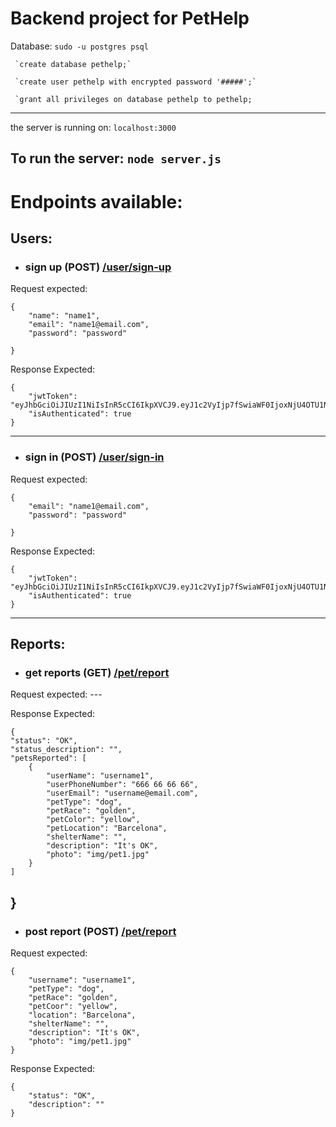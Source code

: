# Backend project for PetHelp

Database:
      `sudo -u postgres psql`
    
     `create database pethelp;`
    
     `create user pethelp with encrypted password '#####';`
    
     `grant all privileges on database pethelp to pethelp;

    

-------------


the server is running on:
`localhost:3000`


To run the server:
`node server.js`
-------------
    
    	
        
# Endpoints available:

## Users:

* ### sign up (POST) [/user/sign-up](localhost:3000/user/sign-up "sign-up")

Request expected:

    
    {
        "name": "name1",
        "email": "name1@email.com",
        "password": "password"

    }
Response Expected:

    {
        "jwtToken":	"eyJhbGciOiJIUzI1NiIsInR5cCI6IkpXVCJ9.eyJ1c2VyIjp7fSwiaWF0IjoxNjU4OTU1NDIyLCJleHAiOjE2NTg5NTkwMjJ9.xYTFDomtgFTfvQMpTl1FK_SzVzyVYTqDaN4tb0uNCfI",
        "isAuthenticated": true
    }
    
 -------------

* ### sign in (POST) [/user/sign-in](localhost:3000/user/sign-in "sign-in")
Request expected:
    
    {
        "email": "name1@email.com",
        "password": "password"

    }
    
Response Expected:

    {
        "jwtToken": "eyJhbGciOiJIUzI1NiIsInR5cCI6IkpXVCJ9.eyJ1c2VyIjp7fSwiaWF0IjoxNjU4OTU1NDIyLCJleHAiOjE2NTg5NTkwMjJ9.xYTFDomtgFTfvQMpTl1FK_SzVzyVYTqDaN4tb0uNCfI",
        "isAuthenticated": true
    }

 -------------

 ## Reports:

* ### get reports (GET) [/pet/report](localhost:3000/pet/report "report")
Request expected:
    ---
    
Response Expected:

    {
    "status": "OK",
    "status_description": "",
    "petsReported": [
        {
            "userName": "username1",
            "userPhoneNumber": "666 66 66 66",
            "userEmail": "username@email.com",
            "petType": "dog",
            "petRace": "golden",
            "petColor": "yellow",
            "petLocation": "Barcelona",
            "shelterName": "",
            "description": "It's OK",
            "photo": "img/pet1.jpg"
        }
    ]
} 
-------------

* ### post report (POST) [/pet/report](localhost:3000/pet/report "report")
Request expected:
    
    {
        "username": "username1", 
        "petType": "dog", 
        "petRace": "golden", 
        "petCoor": "yellow", 
        "location": "Barcelona", 
        "shelterName": "", 
        "description": "It's OK", 
        "photo": "img/pet1.jpg" 
    }
    
Response Expected:

    {
        "status": "OK",
        "description": ""
    }

 
